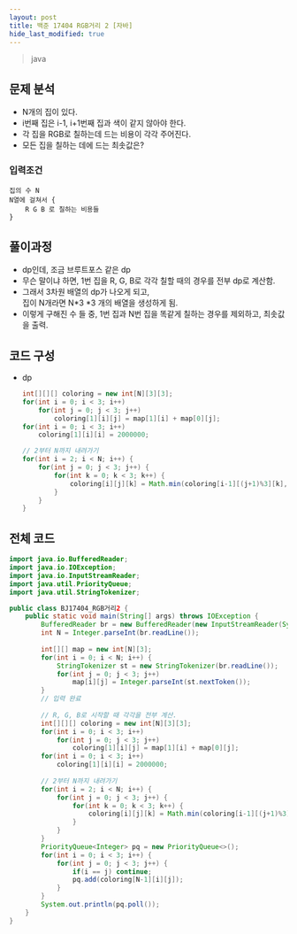 ```yaml
---
layout: post
title: 백준 17404 RGB거리 2 [자바]
hide_last_modified: true
---
```


> java

## 문제 분석

- N개의 집이 있다.
- i번째 집은 i-1, i+1번째 집과 색이 같지 않아야 한다.
- 각 집을 RGB로 칠하는데 드는 비용이 각각 주어진다.
- 모든 집을 칠하는 데에 드는 최솟값은?



### 입력조건

```
집의 수 N
N열에 걸쳐서 {
	R G B 로 칠하는 비용들
}
```



## 풀이과정

- dp인데, 조금 브루트포스 같은 dp
- 무슨 말이냐 하면, 1번 집을 R, G, B로 각각 칠할 때의 경우를 전부 dp로 계산함.
- 그래서 3차원 배열의 dp가 나오게 되고,<Br>집이 N개라면 N*3 *3 개의 배열을 생성하게 됨.
- 이렇게 구해진 수 들 중, 1번 집과 N번 집을 똑같게 칠하는 경우를 제외하고, 최솟값을 출력.




## 코드 구성

- dp

  ```java
  int[][][] coloring = new int[N][3][3];
  for(int i = 0; i < 3; i++)
      for(int j = 0; j < 3; j++)
          coloring[1][i][j] = map[1][i] + map[0][j];
  for(int i = 0; i < 3; i++)
      coloring[1][i][i] = 2000000;
  
  // 2부터 N까지 내려가기
  for(int i = 2; i < N; i++) {
      for(int j = 0; j < 3; j++) {
          for(int k = 0; k < 3; k++) {
              coloring[i][j][k] = Math.min(coloring[i-1][(j+1)%3][k], coloring[i-1][(j+2)%3][k]) + map[i][j];					
          }
      }
  }
  ```

  

## 전체 코드

```java
import java.io.BufferedReader;
import java.io.IOException;
import java.io.InputStreamReader;
import java.util.PriorityQueue;
import java.util.StringTokenizer;

public class BJ17404_RGB거리2 {
	public static void main(String[] args) throws IOException {
		BufferedReader br = new BufferedReader(new InputStreamReader(System.in));
		int N = Integer.parseInt(br.readLine());
		
		int[][] map = new int[N][3];
		for(int i = 0; i < N; i++) {
			StringTokenizer st = new StringTokenizer(br.readLine());
			for(int j = 0; j < 3; j++)
				map[i][j] = Integer.parseInt(st.nextToken());
		}
		// 입력 완료
		
		// R, G, B로 시작할 때 각각을 전부 계산.
		int[][][] coloring = new int[N][3][3];
		for(int i = 0; i < 3; i++)
			for(int j = 0; j < 3; j++)
				coloring[1][i][j] = map[1][i] + map[0][j];
		for(int i = 0; i < 3; i++)
			coloring[1][i][i] = 2000000;
		
		// 2부터 N까지 내려가기
		for(int i = 2; i < N; i++) {
			for(int j = 0; j < 3; j++) {
				for(int k = 0; k < 3; k++) {
					coloring[i][j][k] = Math.min(coloring[i-1][(j+1)%3][k], coloring[i-1][(j+2)%3][k]) + map[i][j];					
				}
			}
		}
		PriorityQueue<Integer> pq = new PriorityQueue<>();
		for(int i = 0; i < 3; i++) {
			for(int j = 0; j < 3; j++) {
				if(i == j) continue;
				pq.add(coloring[N-1][i][j]);
			}
		}
		System.out.println(pq.poll());
	}
}

```

